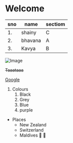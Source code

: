 # Welcome

sno|name|sectiom
---|----|-------
1.|shainy|C
2.|bhavana|A
3.|Kavya|B

![Image](https://www.telegraph.co.uk/content/dam/Travel/2019/September/nz.jpg)
 
 ~~Taaataaa~~
 
 [Google](http://www.google.com/)
 
 1. Colours
    1. Black
    2. Grey
    3. Blue
    4. purple
 * Places
   * New Zealand
   * Switzerland
   * Maldives
 💜
 🥰
